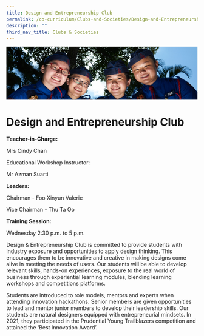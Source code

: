 ```yaml
---
title: Design and Entrepreneurship Club
permalink: /co-curriculum/Clubs-and-Societies/Design-and-Entrepreneurship-Club/
description: ""
third_nav_title: Clubs & Societies
---
```

![](/images/CCA.jpg)

Design and Entrepreneurship Club
================================

**Teacher-in-Charge:**

Mrs Cindy Chan

Educational Workshop Instructor:

Mr Azman Suarti

  

**Leaders:**

Chairman - Foo Xinyun Valerie

Vice Chairman - Thu Ta Oo

  

**Training Session:**

Wednesday 2:30 p.m. to 5 p.m.

  

Design & Entrepreneurship Club is committed to provide students with industry exposure and opportunities to apply design thinking. This encourages them to be innovative and creative in making designs come alive in meeting the needs of users. Our students will be able to develop relevant skills, hands-on experiences, exposure to the real world of business through experiential learning modules, blending learning workshops and competitions platforms. 

  

Students are introduced to role models, mentors and experts when attending innovation hackathons. Senior members are given opportunities to lead and mentor junior members to develop their leadership skills. Our students are natural designers equipped with entrepreneurial mindsets. In 2021, they participated in the Prudential Young Trailblazers competition and attained the ‘Best Innovation Award’.